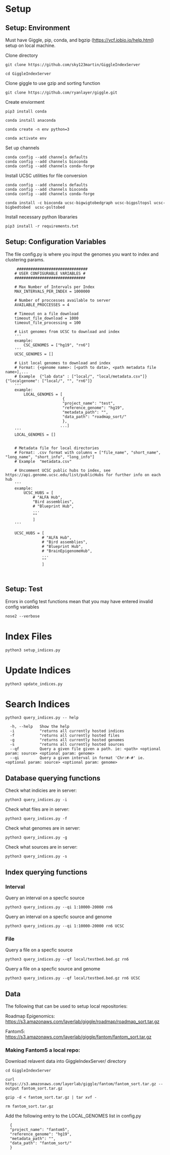 # Setup
## Setup: Environment

Must have Giggle, pip, conda, and bgzip (https://vcf.iobio.io/help.html) setup on local machine.

Clone directory
```
git clone https://github.com/sky123martin/GiggleIndexServer

cd GiggleIndexServer
```
Clone giggle to use gzip and sorting function
```
git clone https://github.com/ryanlayer/giggle.git
```
Create enviorment
```
pip3 install conda

conda install anaconda

conda create -n env python=3

conda activate env
```
Set up channels
```
conda config --add channels defaults
conda config --add channels bioconda
conda config --add channels conda-forge
```

Install UCSC utilities for file conversion
```
conda config --add channels defaults
conda config --add channels bioconda
conda config --add channels conda-forge
```
```
conda install -c bioconda ucsc-bigwigtobedgraph ucsc-bigpsltopsl ucsc-bigbedtobed  ucsc-psltobed
```

Install necessary python libararies
```
pip3 install -r requirements.txt 
```
## Setup: Configuration Variables
The file config.py is where you input the genomes you want to index and clustering params.
```
     ###############################
    # USER CONFIGURABLE VARIABLES #
    ###############################
    
    # Max Number of Intervals per Index
    MAX_INTERVALS_PER_INDEX = 1000000

    # Number of proccesses available to server
    AVAILABLE_PROCCESSES = 4

    # Timeout on a file download
    timeout_file_download = 1000
    timeout_file_processing = 100

    # List genomes from UCSC to download and index
    '''
    example:
        CSC_GENOMES = ["hg19", "rn6"]
    '''
    UCSC_GENOMES = []

    # List local genomes to download and index 
    # Format: {<genome name>: [<path to data>, <path metadata file name>],...
    # Example  {"lab data" : ["local/", "local/metadata.csv"]}{"localgenome": ["local/", "", "rn6"]}
    '''
    example:
        LOCAL_GENOMES = [
                         {
                         "project_name": "test",
                         "reference_genome": "hg19",
                         "metadata_path": "",
                         "data_path": "roadmap_sort/"
                         },
                        ...]
    '''
    LOCAL_GENOMES = []


    # Metadata file for local directories
    # Format: .csv format with columns = ["file_name", "short_name", "long_name", "short_info", "long_info"]
    # Example  "metadata.csv"

    # Uncomment UCSC public hubs to index, see https://api.genome.ucsc.edu/list/publicHubs for further info on each hub 
    '''
    example:
        UCSC_HUBS = [
            # "ALFA Hub",
            "Bird assemblies",
            # "Blueprint Hub",
            ...
            ""
            ]
    '''

    UCSC_HUBS = [
                # "ALFA Hub",
                # "Bird assemblies",
                # "Blueprint Hub",
                # "BrainEpigenomeHub",
                ...
                ""
                ]

    
```

## Setup: Test
Errors in config test functions mean that you may have entered invalid config variables 
```
nose2 --verbose
```


# Index Files

```
python3 setup_indices.py
```

# Update Indices
```
python3 update_indices.py
```

# Search Indices

```
python3 query_indices.py -- help

  -h, --help   Show the help
  -i           "returns all currently hosted indices
  -f           "returns all currently hosted files
  -g           "returns all currently hosted genomes
  -s           "returns all currently hosted sources
  --qf         Query a given file given a path. ie: <path> <optional param: source> <optional param: genome>
  --qi         Query a given interval in format 'Chr:#-#' ie. <optional param: source> <optional param: genome>
```

## Database querying functions
Check what indicies are in server:
```
python3 query_indices.py -i
```
Check what files are in server:
```
python3 query_indices.py -f
```
Check what genomes are in server:
```
python3 query_indices.py -g
```
Check what sources are in server:
```
python3 query_indices.py -s
```
## Index querying functions
### Interval

Query an interval on a specfic source
```
python3 query_indices.py --qi 1:10000-20000 rn6
```

Query an interval on a specfic source and genome
```
python3 query_indices.py --qi 1:10000-20000 rn6 UCSC
```
### File

Query a file on a specfic source
```
python3 query_indices.py --qf local/testbed.bed.gz rn6
```

Query a file on a specfic source and genome
```
python3 query_indices.py --qf local/testbed.bed.gz rn6 UCSC
```

## Data
The following that can be used to setup local repositories:

Roadmap Epigenomics: https://s3.amazonaws.com/layerlab/giggle/roadmap/roadmap_sort.tar.gz

Fantom5: https://s3.amazonaws.com/layerlab/giggle/fantom/fantom_sort.tar.gz



### Making Fantom5 a local repo:
Download relavent data into GiggleIndexServer/ directory
```
cd GiggleIndexServer

curl https://s3.amazonaws.com/layerlab/giggle/fantom/fantom_sort.tar.gz --output fantom_sort.tar.gz

gzip -d < fantom_sort.tar.gz | tar xvf -

rm fantom_sort.tar.gz
```
Add the following entry to the LOCAL_GENOMES list in config.py

```
  {
  "project_name": "fantom5",
  "reference_genome": "hg19",
  "metadata_path": "",
  "data_path": "fantom_sort/"
  }
```